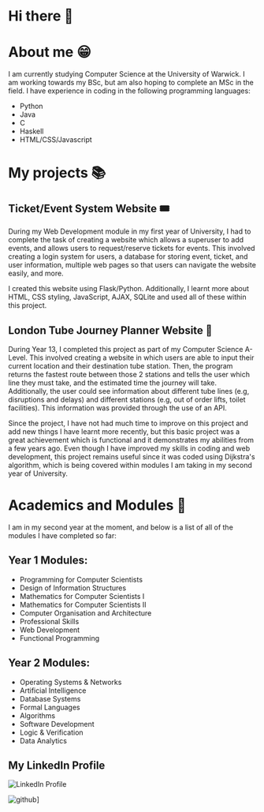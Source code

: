 # Hi there 👋

<!--
**farheenfahim100/farheenfahim100** is a ✨ _special_ ✨ repository because its `README.md` (this file) appears on your GitHub profile.

Here are some ideas to get you started:

- 🔭 I’m currently working on ...
- 🌱 I’m currently learning ...
- 👯 I’m looking to collaborate on ...
- 🤔 I’m looking for help with ...
- 💬 Ask me about ...
- 📫 How to reach me: ...
- 😄 Pronouns: ...
- ⚡ Fun fact: ...
-->

# About me 😁

I am currently studying Computer Science at the University of Warwick. I am working towards my BSc, but am also hoping to complete an MSc in the field. I have experience in coding in the following programming languages:

- Python
- Java
- C
- Haskell
- HTML/CSS/Javascript


# My projects 📚

## Ticket/Event System Website 🎟️

During my Web Development module in my first year of University, I had to complete the task of creating a website which allows a superuser to add events, and allows users to request/reserve tickets for events. This involved creating a login system for users, a database for storing event, ticket, and user information, multiple web pages so that users can navigate the website easily, and more. 

I created this website using Flask/Python. Additionally, I learnt more about HTML, CSS styling, JavaScript, AJAX, SQLite and used all of these within this project. 

## London Tube Journey Planner Website 🚊

During Year 13, I completed this project as part of my Computer Science A-Level. This involved creating a website in which users are able to input their current location and their destination tube station. Then, the program returns the fastest route between those 2 stations and tells the user which line they must take, and the estimated time the journey will take. Additionally, the user could see information about different tube lines (e.g, disruptions and delays) and different stations (e.g, out of order lifts, toilet facilities). This information was provided through the use of an API. 

Since the project, I have not had much time to improve on this project and add new things I have learnt more recently, but this basic project was a great achievement which is functional and it demonstrates my abilities from a few years ago. Even though I have improved my skills in coding and web development, this project remains useful since it was coded using Dijkstra's algorithm, which is being covered within modules I am taking in my second year of University.

# Academics and Modules 📓

I am in my second year at the moment, and below is a list of all of the modules I have completed so far:

## Year 1 Modules:

- Programming for Computer Scientists
- Design of Information Structures
- Mathematics for Computer Scientists I
- Mathematics for Computer Scientists II
- Computer Organisation and Architecture
- Professional Skills
- Web Development
- Functional Programming

## Year 2 Modules:

- Operating Systems & Networks
- Artificial Intelligence
- Database Systems
- Formal Languages
- Algorithms
- Software Development
- Logic & Verification
- Data Analytics



## My LinkedIn Profile 

![LinkedIn Profile](https://img.shields.io/badge/LinkedIn-000000?style=for-the-badge&logo=LinkedIn&logoColor=blue)

![github](https://img.shields.io/badge/GitHub-000000?style=for-the-badge&logo=GitHub&logoColor=white)]


